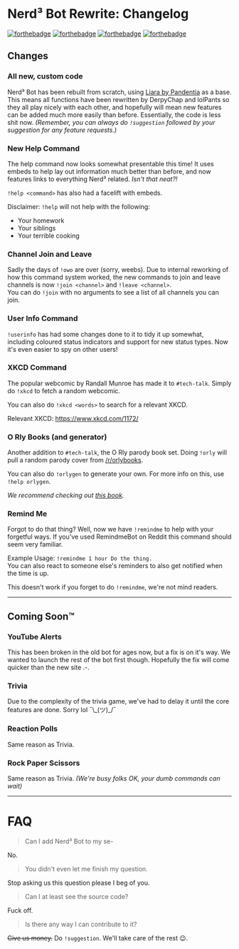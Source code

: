 # Nerd³ Bot Rewrite: Changelog
[![forthebadge](http://forthebadge.com/images/badges/fuck-it-ship-it.svg)](http://forthebadge.com) [![forthebadge](http://forthebadge.com/images/badges/contains-cat-gifs.svg)](http://forthebadge.com) [![forthebadge](http://forthebadge.com/images/badges/made-with-python.svg)](http://forthebadge.com) [![forthebadge](http://forthebadge.com/images/badges/you-didnt-ask-for-this.svg)](http://forthebadge.com)


## Changes
### All new, custom code
Nerd³ Bot has been rebuilt from scratch, using [Liara by Pandentia](https://github.com/Thessia/Liara) as a base. This means all functions have been rewritten by DerpyChap and lolPants so they all play nicely with each other, and hopefully will mean new features can be added much more easily than before. Essentially, the code is less shit now. *(Remember, you can always do `!suggestion` followed by your suggestion for any feature requests.)*

### New Help Command
The help command now looks somewhat presentable this time! It uses embeds to help lay out information much better than before, and now features links to everything Nerd³ related. _Isn't that neat?!_

`!help <command>` has also had a facelift with embeds.

Disclaimer: `!help` will not help with the following:
* Your homework
* Your siblings
* Your terrible cooking

### Channel Join and Leave
Sadly the days of `!owo` are over (sorry, weebs). Due to internal reworking of how this command system worked, the new commands to join and leave channels is now `!join <channel>` and `!leave <channel>`.  
You can do `!join` with no arguments to see a list of all channels you can join.

### User Info Command
`!userinfo` has had some changes done to it to tidy it up somewhat, including coloured status indicators and support for new status types. Now it's even easier to spy on other users!

### XKCD Command
The popular webcomic by Randall Munroe has made it to `#tech-talk`. Simply do `!xkcd` to fetch a random webcomic.

You can also do `!xkcd <words>` to search for a relevant XKCD.

Relevant XKCD: https://www.xkcd.com/1172/

### O Rly Books (and generator)
Another addition to `#tech-talk`, the O Rly parody book set. Doing `!orly` will pull a random parody cover from [/r/orlybooks](https://www.reddit.com/r/orlybooks/).

You can also do `!orlygen` to generate your own. For more info on this, use `!help orlygen`.

*We recommend checking out [this book](https://safe.n3s.co/kGr9i2q6.png).*

### Remind Me
Forgot to do that thing? Well, now we have `!remindme` to help with your forgetful ways. If you've used RemindmeBot on Reddit this command should seem very familiar.

Example Usage: `!remindme 1 hour Do the thing.`  
You can also react to someone else's reminders to also get notified when the time is up.

This doesn't work if you forget to do `!remindme`, we're not mind readers.

---
## Coming Soon™
### YouTube Alerts
This has been broken in the old bot for ages now, but a fix is on it's way. We wanted to launch the rest of the bot first though. Hopefully the fix will come quicker than the new site .-.

### Trivia
Due to the complexity of the trivia game, we've had to delay it until the core features are done. Sorry lol ¯\\\_(ツ)\_/¯

### Reaction Polls
Same reason as Trivia.

### Rock Paper Scissors
Same reason as Trivia. *(We're busy folks OK, your dumb commands can wait)*

---
# FAQ
> Can I add Nerd³ Bot to my se-

No.
> You didn't even let me finish my question.

Stop asking us this question please I beg of you.

> Can I at least see the source code?

Fuck off.

> Is there any way I can contribute to it?

~~Give us money.~~ Do `!suggestion`. We'll take care of the rest 😉.
